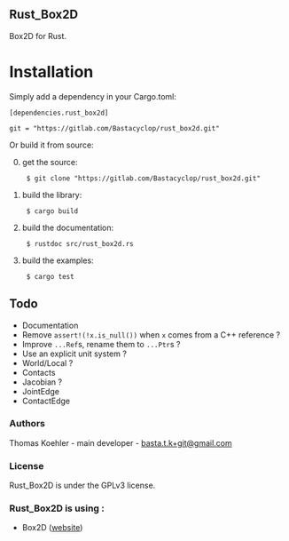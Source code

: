 ## Rust_Box2D

Box2D for Rust.

# Installation

Simply add a dependency in your Cargo.toml:

    [dependencies.rust_box2d]
    
    git = "https://gitlab.com/Bastacyclop/rust_box2d.git"
    
Or build it from source:

0. get the source:

        $ git clone "https://gitlab.com/Bastacyclop/rust_box2d.git"
        
0. build the library:

        $ cargo build
        
0. build the documentation:

        $ rustdoc src/rust_box2d.rs
        
0. build the examples:

        $ cargo test

## Todo

- Documentation
- Remove `assert!(!x.is_null())` when `x` comes from a C++ reference ?
- Improve `...Ref`s, rename them to `...Ptr`s ?
- Use an explicit unit system ?
- World/Local ?
- Contacts
- Jacobian ?
- JointEdge
- ContactEdge

### Authors

Thomas Koehler - main developer - <basta.t.k+git@gmail.com>

### License

Rust_Box2D is under the GPLv3 license.

### Rust_Box2D is using :

- Box2D ([website](http://box2d.org/))
